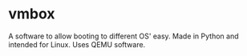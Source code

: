 # vmbox
A software to allow booting to different OS' easy. Made in Python and intended for Linux. Uses QEMU software.
